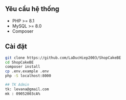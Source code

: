 ## Yêu cầu hệ thống
- PHP >= 8.1
- MySQL >= 8.0
- Composer

## Cài đặt
```bash
git clone https://github.com/LaDucHiep2003/ShopCakeBE
cd ShopCakeBE
composer install
cp .env.example .env
php -S localhost:8000

## TK Admin
tk: levana@gmail.com
mk : 09052003cA%

